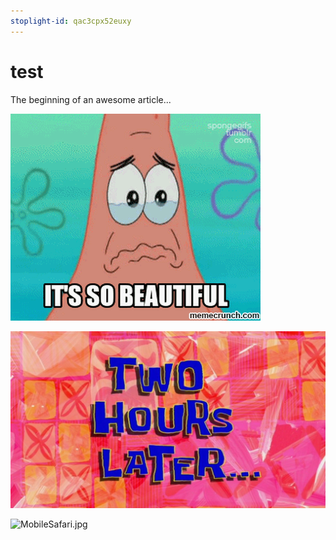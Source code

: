 ```yaml
---
stoplight-id: qac3cpx52euxy
---
```


# test

The beginning of an awesome article...

![SoBeautiful.gif](../assets/images/Patrick10.gif)

![Two Hours Later](../assets/images/TwoHoursLater.jpg)

![MobileSafari.jpg](https://stoplight-local.com:8443/api/v1/projects/cHJqOjM3/images/s6Vac8nMa7M)
